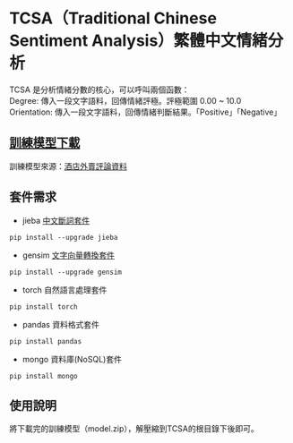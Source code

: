 # TCSA（Traditional Chinese Sentiment Analysis）繁體中文情緒分析
TCSA 是分析情緒分數的核心，可以呼叫兩個函數：  
Degree: 傳入一段文字語料，回傳情緒評極。評極範圍 0.00 ~ 10.0  
Orientation: 傳入一段文字語料，回傳情緒判斷結果。「Positive」「Negative」  

## [訓練模型下載](https://mega.nz/file/G9RXEZwI#6KLmEted7TBjCmK8zuKTzKa5tb6uqFTu41Az92p6RtY)
訓練模型來源：[酒店外賣評論資料](https://github.com/SophonPlus/ChineseNlpCorpus)

## 套件需求
* jieba [中文斷詞套件](https://github.com/fxsjy/jieba)
```
pip install --upgrade jieba
```
* gensim [文字向量轉換套件](https://github.com/RaRe-Technologies/gensim)
```
pip install --upgrade gensim
```
* torch 自然語言處理套件
```
pip install torch
```
* pandas 資料格式套件
```
pip install pandas
```
* mongo 資料庫(NoSQL)套件
```
pip install mongo
```

## 使用說明
將下載完的訓練模型（model.zip），解壓縮到TCSA的根目錄下後即可。
